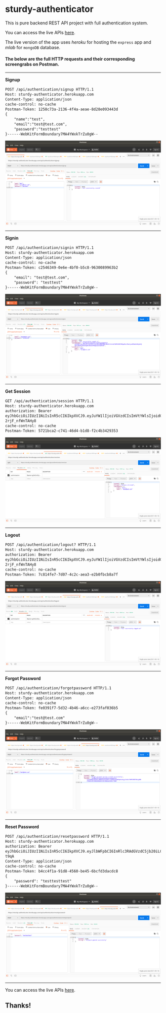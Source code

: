 # sturdy-authenticator

This is pure backend REST API project with full authentication system.  

You can access the live APIs [here](https://sturdy-authenticator.herokuapp.com).  

The live version of the app uses _heroku_ for hosting the `express` app and _mlab_ for `mongoDB` database.  

#### The below are the full HTTP requests and their corresponding screengrabs on Postman.
***
**Signup**  
```
POST /api/authentication/signup HTTP/1.1
Host: sturdy-authenticator.herokuapp.com
Content-Type: application/json
cache-control: no-cache
Postman-Token: 1258c73a-2136-4f4a-aeae-8d28e093443d
{
	"name":"test",
	"email":"test@test.com",
	"password":"testtest"
}------WebKitFormBoundary7MA4YWxkTrZu0gW--
```
![signup image](https://raw.githubusercontent.com/s-xync/sturdy-authenticator/master/showcase_images/1_signup_hrg.png)  
***
**Signin**  
```
POST /api/authentication/signin HTTP/1.1
Host: sturdy-authenticator.herokuapp.com
Content-Type: application/json
cache-control: no-cache
Postman-Token: c2546349-0e6e-4bf0-b5c8-9630089963b2
{
    "email": "test@test.com",
    "password": "testtest"
}------WebKitFormBoundary7MA4YWxkTrZu0gW--
```
![signin image](https://raw.githubusercontent.com/s-xync/sturdy-authenticator/master/showcase_images/2_signin_hrg.png)  
***
**Get Session**  
```
GET /api/authentication/session HTTP/1.1
Host: sturdy-authenticator.herokuapp.com
authorization: Bearer eyJhbGciOiJIUzI1NiIsInR5cCI6IkpXVCJ9.eyJuYW1lIjoiVGVzdCIsImVtYWlsIjoidGVzdEB0ZXN0LmNvbSIsImlhdCI6MTU1MDI3MDExMCwiZXhwIjoxNTUwMzU2NTEwfQ.ukc6K6t9L5bXBxFj1AfDEHkBpimq-2rjF_nfWnTAHy8
cache-control: no-cache
Postman-Token: 5721bca2-c741-46d4-b1d8-f2c4b3429353
```
![session image](https://raw.githubusercontent.com/s-xync/sturdy-authenticator/master/showcase_images/3_session_hrg.png)  
***
**Logout**  
```
POST /api/authentication/logout? HTTP/1.1
Host: sturdy-authenticator.herokuapp.com
authorization: Bearer eyJhbGciOiJIUzI1NiIsInR5cCI6IkpXVCJ9.eyJuYW1lIjoiVGVzdCIsImVtYWlsIjoidGVzdEB0ZXN0LmNvbSIsImlhdCI6MTU1MDI3MDExMCwiZXhwIjoxNTUwMzU2NTEwfQ.ukc6K6t9L5bXBxFj1AfDEHkBpimq-2rjF_nfWnTAHy8
cache-control: no-cache
Postman-Token: 7c814fe7-7d07-4c2c-aea3-e2b0fbcb8a7f

```
![signup image](https://raw.githubusercontent.com/s-xync/sturdy-authenticator/master/showcase_images/4_logout_hrg.png)  
***
**Forgot Password**  
```
POST /api/authentication/forgotpassword HTTP/1.1
Host: sturdy-authenticator.herokuapp.com
Content-Type: application/json
cache-control: no-cache
Postman-Token: fe0391f7-5d32-4b46-a6cc-e273faf036b5
{
	"email":"test@test.com"
}------WebKitFormBoundary7MA4YWxkTrZu0gW--
```
![signup image](https://raw.githubusercontent.com/s-xync/sturdy-authenticator/master/showcase_images/5_forgotpassword_hrg.png)  
***
**Reset Password**  
```
POST /api/authentication/resetpassword HTTP/1.1
Host: sturdy-authenticator.herokuapp.com
authorization: Bearer eyJhbGciOiJIUzI1NiIsInR5cCI6IkpXVCJ9.eyJlbWFpbCI6InRlc3RAdGVzdC5jb20iLCJpYXQiOjE1NTAyNzAzMjgsImV4cCI6MTU1MDI3MzkyOH0.7R9UWnvnDYCbbdyORAB2CXC4siS8acBLZtAcKJ-t9qA
Content-Type: application/json
cache-control: no-cache
Postman-Token: b4cc4f1a-91d8-4560-be45-6bcfd3dacdc8
{
    "password": "testtesttest"
}------WebKitFormBoundary7MA4YWxkTrZu0gW--
```
![signup image](https://raw.githubusercontent.com/s-xync/sturdy-authenticator/master/showcase_images/6_resetpassword_hrg.png)  
***

You can access the live APIs [here](https://sturdy-authenticator.herokuapp.com). 

## Thanks!
